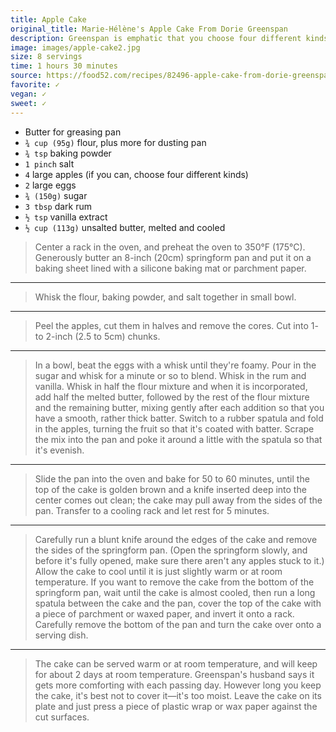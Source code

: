 ```yaml
---
title: Apple Cake
original_title: Marie-Hélène's Apple Cake From Dorie Greenspan
description: Greenspan is emphatic that you choose four different kinds of apple, since they each behave differently when baked. Some sweeten and collapse; some stay structural and tart. They do all the work of making the cake interesting, without a crumble, or nuts, or even cinnamon. 
image: images/apple-cake2.jpg
size: 8 servings
time: 1 hours 30 minutes
source: https://food52.com/recipes/82496-apple-cake-from-dorie-greenspan
favorite: ✓
vegan: ✓
sweet: ✓
---
```


* Butter for greasing pan
* `¾ cup (95g)` flour, plus more for dusting pan
* `¾ tsp` baking powder
* `1 pinch` salt
* `4` large apples (if you can, choose four different kinds)
* `2` large eggs
* `¾ (150g)` sugar
* `3 tbsp` dark rum
* `½ tsp` vanilla extract
* `½ cup (113g)` unsalted butter, melted and cooled

> Center a rack in the oven, and preheat the oven to 350°F (175°C). Generously butter an 8-inch (20cm) springform pan and put it on a baking sheet lined with a silicone baking mat or parchment paper.

---

> Whisk the flour, baking powder, and salt together in small bowl.

---

> Peel the apples, cut them in halves and remove the cores. Cut into 1- to 2-inch (2.5 to 5cm) chunks.

---

> In a bowl, beat the eggs with a whisk until they're foamy. Pour in the sugar and whisk for a minute or so to blend. Whisk in the rum and vanilla. Whisk in half the flour mixture and when it is incorporated, add half the melted butter, followed by the rest of the flour mixture and the remaining butter, mixing gently after each addition so that you have a smooth, rather thick batter. Switch to a rubber spatula and fold in the apples, turning the fruit so that it's coated with batter. Scrape the mix into the pan and poke it around a little with the spatula so that it's evenish.

---

> Slide the pan into the oven and bake for 50 to 60 minutes, until the top of the cake is golden brown and a knife inserted deep into the center comes out clean; the cake may pull away from the sides of the pan. Transfer to a cooling rack and let rest for 5 minutes.

---

> Carefully run a blunt knife around the edges of the cake and remove the sides of the springform pan. (Open the springform slowly, and before it's fully opened, make sure there aren't any apples stuck to it.) Allow the cake to cool until it is just slightly warm or at room temperature. If you want to remove the cake from the bottom of the springform pan, wait until the cake is almost cooled, then run a long spatula between the cake and the pan, cover the top of the cake with a piece of parchment or waxed paper, and invert it onto a rack. Carefully remove the bottom of the pan and turn the cake over onto a serving dish.

---

> The cake can be served warm or at room temperature, and will keep for about 2 days at room temperature. Greenspan's husband says it gets more comforting with each passing day. However long you keep the cake, it's best not to cover it—it's too moist. Leave the cake on its plate and just press a piece of plastic wrap or wax paper against the cut surfaces.